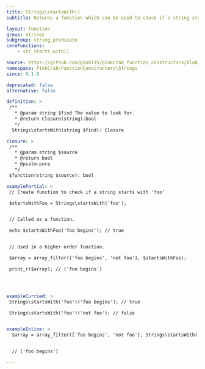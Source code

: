```yaml
---
title: Strings\startsWith()
subtitle: Returns a function which can be used to check if a string starts with a defined sub string. The created function can then reused over any string, or used as part of a Higher Order Function such as array_filter().

layout: function
group: strings
subgroup: string_predicate
coreFunctions: 
    - str_starts_with()

source: https://github.com/gin0115/pinkcrab_function_constructors/blob/master/src/strings.php#L197
namespace: PinkCrab\FunctionConstructors\Strings
since: 0.1.0

deprecated: false
alternative: false

definition: >
 /**
   * @param string $find The value to look for.
   * @return Closure(string):bool
   */
  Strings\startsWith(string $find): Closure

closure: >
 /**
   * @param string $source
   * @return bool
   * @psalm-pure
   */ 
 $function(string $source): bool

examplePartial: >
 // Create function to check if a string starts with 'foo'

 $startsWithFoo = Strings\startsWith('foo');


 // Called as a function.

 echo $startsWithFoo('foo begins'); // true


 // Used in a higher order function.

 $array = array_filter(['foo begins', 'not foo'], $startsWithFoo);

 print_r($array); // ['foo begins']




exampleCurried: >
 Strings\startsWith('foo')('foo begins'); // true

 Strings\startsWith('foo')('not foo'); // false


exampleInline: >
  $array = array_filter(['foo begins', 'not foo'], Strings\startsWith('foo'));


  // ['foo begins']

---
```


